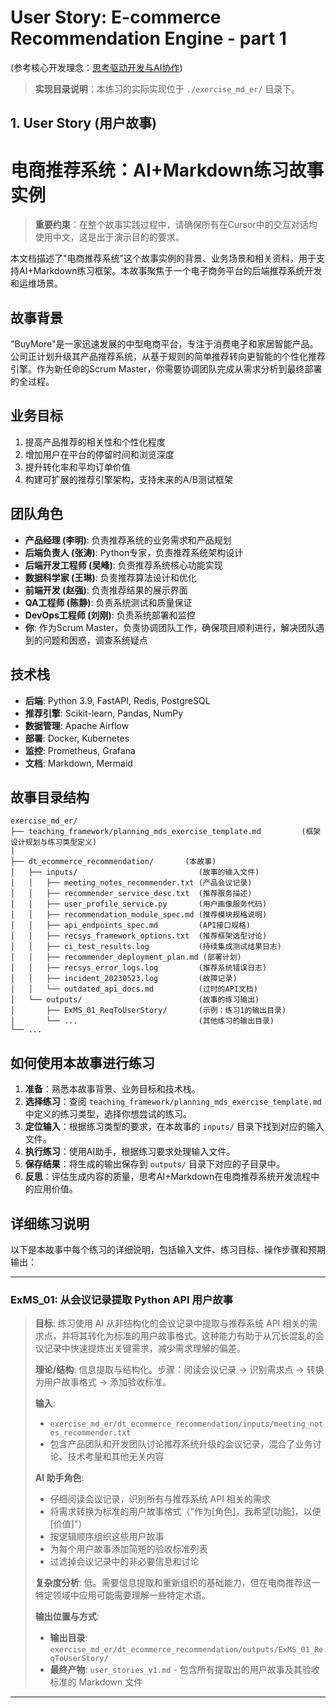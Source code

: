 # User Story: E-commerce Recommendation Engine - part 1

(参考核心开发理念：[思考驱动开发与AI协作](teaching_framework/thinking_driven_development_with_ai.md))
> **实现目录说明**：本练习的实际实现位于 `./exercise_md_er/` 目录下。


## 1. User Story (用户故事)

# 电商推荐系统：AI+Markdown练习故事实例

> **重要约束**：在整个故事实践过程中，请确保所有在Cursor中的交互对话均使用中文，这是出于演示目的的要求。

本文档描述了"电商推荐系统"这个故事实例的背景、业务场景和相关资料，用于支持AI+Markdown练习框架。本故事聚焦于一个电子商务平台的后端推荐系统开发和运维场景。

## 故事背景

"BuyMore"是一家迅速发展的中型电商平台，专注于消费电子和家居智能产品。公司正计划升级其产品推荐系统，从基于规则的简单推荐转向更智能的个性化推荐引擎。作为新任命的Scrum Master，你需要协调团队完成从需求分析到最终部署的全过程。

## 业务目标

1. 提高产品推荐的相关性和个性化程度
2. 增加用户在平台的停留时间和浏览深度
3. 提升转化率和平均订单价值
4. 构建可扩展的推荐引擎架构，支持未来的A/B测试框架

## 团队角色

- **产品经理 (李明)**: 负责推荐系统的业务需求和产品规划
- **后端负责人 (张涛)**: Python专家，负责推荐系统架构设计
- **后端开发工程师 (吴峰)**: 负责推荐系统核心功能实现
- **数据科学家 (王琳)**: 负责推荐算法设计和优化
- **前端开发 (赵强)**: 负责推荐结果的展示界面
- **QA工程师 (陈静)**: 负责系统测试和质量保证
- **DevOps工程师 (刘刚)**: 负责系统部署和监控
- **你**: 作为Scrum Master，负责协调团队工作，确保项目顺利进行，解决团队遇到的问题和困惑，调查系统疑点

## 技术栈

- **后端**: Python 3.9, FastAPI, Redis, PostgreSQL
- **推荐引擎**: Scikit-learn, Pandas, NumPy
- **数据管理**: Apache Airflow
- **部署**: Docker, Kubernetes
- **监控**: Prometheus, Grafana
- **文档**: Markdown, Mermaid

## 故事目录结构

```
exercise_md_er/
├── teaching_framework/planning_mds_exercise_template.md         (框架设计规划与练习类型定义)
|
├── dt_ecommerce_recommendation/       (本故事)
│   ├── inputs/                           (故事的输入文件)
│   │   ├── meeting_notes_recommender.txt (产品会议记录)
│   │   ├── recommender_service_desc.txt  (推荐服务描述)
│   │   ├── user_profile_service.py       (用户画像服务代码)
│   │   ├── recommendation_module_spec.md (推荐模块规格说明)
│   │   ├── api_endpoints_spec.md         (API接口规格)
│   │   ├── recsys_framework_options.txt  (推荐框架选型讨论)
│   │   ├── ci_test_results.log           (持续集成测试结果日志)
│   │   ├── recommender_deployment_plan.md (部署计划)
│   │   ├── recsys_error_logs.log         (推荐系统错误日志)
│   │   ├── incident_20230523.log         (故障记录)
│   │   └── outdated_api_docs.md          (过时的API文档)
│   └── outputs/                          (故事的练习输出)
│       ├── ExMS_01_ReqToUserStory/       (示例：练习1的输出目录)
│       └── ...                           (其他练习的输出目录)
└── ...                                  
```

## 如何使用本故事进行练习

1. **准备**：熟悉本故事背景、业务目标和技术栈。
2. **选择练习**：查阅 `teaching_framework/planning_mds_exercise_template.md` 中定义的练习类型，选择你想尝试的练习。
3. **定位输入**：根据练习类型的要求，在本故事的 `inputs/` 目录下找到对应的输入文件。
4. **执行练习**：使用AI助手，根据练习要求处理输入文件。
5. **保存结果**：将生成的输出保存到 `outputs/` 目录下对应的子目录中。
6. **反思**：评估生成内容的质量，思考AI+Markdown在电商推荐系统开发流程中的应用价值。

## 详细练习说明

以下是本故事中每个练习的详细说明，包括输入文件、练习目标、操作步骤和预期输出：

---

### ExMS_01: 从会议记录提取 Python API 用户故事

> **目标**: 练习使用 AI 从非结构化的会议记录中提取与推荐系统 API 相关的需求点，并将其转化为标准的用户故事格式。这种能力有助于从冗长混乱的会议记录中快速提炼出关键需求，减少需求理解的偏差。
>
> **理论/结构**: 信息提取与结构化。步骤：阅读会议记录 -> 识别需求点 -> 转换为用户故事格式 -> 添加验收标准。
>
> **输入**:
> * `exercise_md_er/dt_ecommerce_recommendation/inputs/meeting_notes_recommender.txt`
> * 包含产品团队和开发团队讨论推荐系统升级的会议记录，混合了业务讨论、技术考量和其他无关内容
>
> **AI 助手角色**:
> * 仔细阅读会议记录，识别所有与推荐系统 API 相关的需求
> * 将需求转换为标准的用户故事格式（"作为[角色]，我希望[功能]，以便[价值]"）
> * 按逻辑顺序组织这些用户故事
> * 为每个用户故事添加简短的验收标准列表
> * 过滤掉会议记录中的非必要信息和讨论
>
> **复杂度分析**: 低。需要信息提取和重新组织的基础能力，但在电商推荐这一特定领域中应用可能需要理解一些特定术语。
>
> **输出位置与方式**:
> * **输出目录**: `exercise_md_er/dt_ecommerce_recommendation/outputs/ExMS_01_ReqToUserStory/`
> * **最终产物**: `user_stories_v1.md` - 包含所有提取出的用户故事及其验收标准的 Markdown 文件

---
